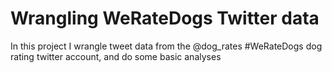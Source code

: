# Wrangling WeRateDogs Twitter data

In this project I wrangle tweet data from the @dog_rates #WeRateDogs dog rating twitter account, and do some basic analyses
